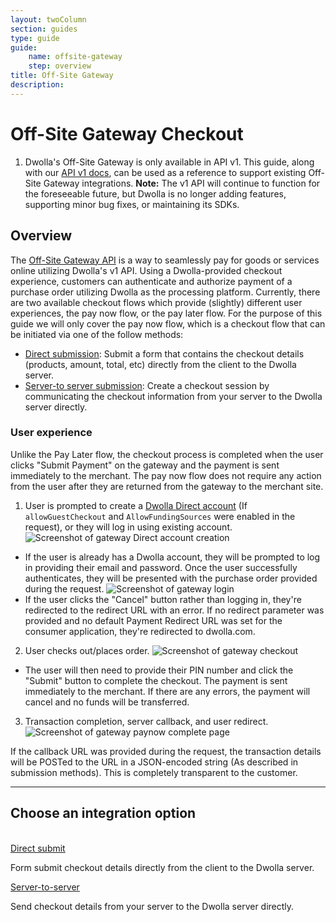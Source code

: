 ```yaml
---
layout: twoColumn
section: guides
type: guide
guide: 
    name: offsite-gateway
    step: overview
title: Off-Site Gateway
description: 
---
```


# Off-Site Gateway Checkout

<ol class="alerts">
    <li class="alert icon-alert-info">Dwolla's Off-Site Gateway is only available in API v1. This guide, along with our <a href="https://docs.dwolla.com/#checkouts">API v1 docs</a>, can be used as a reference to support existing Off-Site Gateway integrations. <strong>Note:</strong> The v1 API will continue to function for the foreseeable future, but Dwolla is no longer adding features, supporting minor bug fixes, or maintaining its SDKs.</li>
</ol>

## Overview

The [Off-Site Gateway API](https://docs.dwolla.com/#checkouts) is a way to seamlessly pay for goods or services online utilizing Dwolla's v1 API. Using a Dwolla-provided checkout experience, customers can authenticate and authorize payment of a purchase order utilizing Dwolla as the processing platform. Currently, there are two available checkout flows which provide (slightly) different user experiences, the pay now flow, or the pay later flow. For the purpose of this guide we will only cover the pay now flow, which is a checkout flow that can be initiated via one of the follow methods:

* [Direct submission](/guides/offsite-gateway/direct-submit.html): Submit a form that contains the checkout details (products, amount, total, etc) directly from the client to the Dwolla server.
* [Server-to server submission](/guides/offsite-gateway/server-to-server.html): Create a checkout session by communicating the checkout information from your server to the Dwolla server directly.

### User experience

Unlike the Pay Later flow, the checkout process is completed when the user clicks "Submit Payment" on the gateway and the payment is sent immediately to the merchant. The pay now flow does not require any action from the user after they are returned from the gateway to the merchant site.

1. User is prompted to create a [Dwolla Direct account](https://developers.dwolla.com/resources/account-types/transfer-accounts.html) (If `allowGuestCheckout` and `AllowFundingSources` were enabled in the request), or they will log in using existing account.
![Screenshot of gateway Direct account creation](/images/gateway/createDirect.png "Dwolla Direct account creation")
  * If the user is already has a Dwolla account, they will be prompted to log in providing their email and password. Once the user successfully authenticates, they will be presented with the purchase order provided during the request.
![Screenshot of gateway login](/images/gateway/login.png "Off-site gateway login")
  * If the user clicks the "Cancel" button rather than logging in, they're redirected to the redirect URL with an error. If no redirect parameter was provided and no default Payment Redirect URL was set for the consumer application, they're redirected to dwolla.com.
2. User checks out/places order.
![Screenshot of gateway checkout](/images/gateway/checkout.png "Off-site gateway checkout")
  * The user will then need to provide their PIN number and click the "Submit" button to complete the checkout. The payment is sent immediately to the merchant. If there are any errors, the payment will cancel and no funds will be transferred.
3. Transaction completion, server callback, and user redirect.
![Screenshot of gateway paynow complete page](/images/gateway/paynow_complete.png "Off-Site Gateway paynow complete")

If the callback URL was provided during the request, the transaction details will be POSTed to the URL in a JSON-encoded string (As described in submission methods). This is completely transparent to the customer.

* * *

## Choose an integration option

<br>
<nav class="decision-nav">
    <div>
        <a href="direct-submit.html">
            Direct submit
        </a>
        <p>Form submit checkout details directly from the client to the Dwolla server.</p>
    </div>
    <div>
        <a href="server-to-server.html">
            Server-to-server
        </a>
        <p>Send checkout details from your server to the Dwolla server directly.</p>
    </div>
</nav>